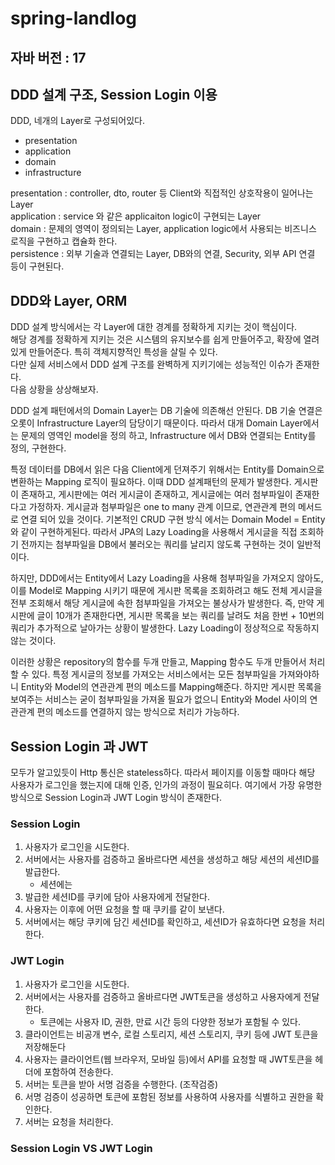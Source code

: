 # spring-landlog

## 자바 버전 : 17

## DDD 설계 구조, Session Login 이용

DDD, 네개의 Layer로 구성되어있다.
- presentation
- application
- domain
- infrastructure

presentation : controller, dto, router 등 Client와 직접적인 상호작용이 일어나는 Layer  
application : service 와 같은 applicaiton logic이 구현되는 Layer  
domain : 문제의 영역이 정의되는 Layer, application logic에서 사용되는 비즈니스 로직을 구현하고 캡슐화 한다.  
persistence : 외부 기술과 연결되는 Layer, DB와의 연결, Security, 외부 API 연결 등이 구현된다.  

  
## DDD와 Layer, ORM
DDD 설계 방식에서는 각 Layer에 대한 경계를 정확하게 지키는 것이 핵심이다.  
해당 경계를 정확하게 지키는 것은 시스템의 유지보수를 쉽게 만들어주고, 확장에 열려있게 만들어준다. 특히 객체지향적인 특성을 살릴 수 있다.  
다만 실제 서비스에서 DDD 설계 구조를 완벽하게 지키기에는 성능적인 이슈가 존재한다.  
다음 상황을 상상해보자.

DDD 설계 패턴에서의 Domain Layer는 DB 기술에 의존해선 안된다. DB 기술 연결은 오롯이 Infrastructure Layer의 담당이기 때문이다. 
따라서 대개 Domain Layer에서는 문제의 영역인 model을 정의 하고, Infrastructure 에서 DB와 연결되는 Entity를 정의, 구현한다.  

특정 데이터를 DB에서 읽은 다음 Client에게 던져주기 위해서는 Entity를 Domain으로 변환하는 Mapping 로직이 필요하다.
이때 DDD 설계패턴의 문제가 발생한다. 게시판이 존재하고, 게시판에는 여러 게시글이 존재하고, 게시글에는 여러 첨부파일이 존재한다고 가정하자.
게시글과 첨부파일은 one to many 관계 이므로, 연관관계 편의 메서드로 연결 되어 있을 것이다. 기본적인 CRUD 구현 방식 에서는 Domain Model = Entity
와 같이 구현하게된다. 따라서 JPA의 Lazy Loading을 사용해서 게시글을 직접 조회하기 전까지는 첨부파일을 DB에서 불러오는 쿼리를 날리지 않도록 구현하는 것이 일반적이다.

하지만, DDD에서는 Entity에서 Lazy Loading을 사용해 첨부파일을 가져오지 않아도, 이를 Model로 Mapping 시키기 때문에 게시판 목록을 조회하려고 해도 전체 게시글을 전부 조회해서 
해당 게시글에 속한 첨부파일을 가져오는 불상사가 발생한다. 즉, 만약 게시판에 글이 10개가 존재한다면, 게시판 목록을 보는 쿼리를 날려도 처음 한번 + 10번의 쿼리가
추가적으로 날아가는 상황이 발생한다. Lazy Loading이 정상적으로 작동하지 않는 것이다.

이러한 상황은 repository의 함수를 두개 만들고, Mapping 함수도 두개 만들어서 처리할 수 있다. 특정 게시글의 정보를 가져오는 
서비스에서는 모든 첨부파일을 가져와야하니 Entity와 Model의 연관관계 편의 메소드를 Mapping해준다.
하지만 게시판 목록을 보여주는 서비스는 굳이 첨부파일을 가져올 필요가 없으니 Entity와 Model 사이의 연관관계 편의 메소드를 연결하지 않는 방식으로 
처리가 가능하다.

## Session Login 과 JWT
모두가 알고있듯이 Http 통신은 stateless하다. 따라서 페이지를 이동할 때마다 해당 사용자가 로그인을 했는지에 대해 인증, 인가의 과정이 필요히다.
여기에서 가장 유명한 방식으로 Session Login과 JWT Login 방식이 존재한다.

### Session Login
1. 사용자가 로그인을 시도한다.
2. 서버에서는 사용자를 검증하고 올바르다면 세션을 생성하고 해당 세션의 세션ID를 발급한다.
   - 세션에는
3. 발급한 세션ID를 쿠키에 담아 사용자에게 전달한다.
4. 사용자는 이후에 어떤 요청을 할 때 쿠키를 같이 보낸다.
5. 서버에서는 해당 쿠키에 담긴 세션ID를 확인하고, 세션ID가 유효하다면 요청을 처리한다.

### JWT Login
1. 사용자가 로그인을 시도한다.
2. 서버에서는 사용자를 검증하고 올바르다면 JWT토큰을 생성하고 사용자에게 전달한다.
    - 토큰에는 사용자 ID, 권한, 만료 시간 등의 다양한 정보가 포함될 수 있다.
3. 클라이언트는 비공개 변수, 로컬 스토리지, 세션 스토리지, 쿠키 등에 JWT 토큰을 저장해둔다 
4. 사용자는 클라이언트(웹 브라우저, 모바일 등)에서 API를 요청할 때 JWT토큰을 헤더에 포함하여 전송한다.
5. 서버는 토큰을 받아 서명 검증을 수행한다. (조작검증)
6. 서명 검증이 성공하면 토큰에 포함된 정보를 사용하여 사용자를 식별하고 권한을 확인한다.
7. 서버는 요청을 처리한다.

### Session Login VS JWT Login
